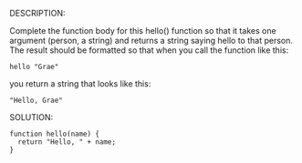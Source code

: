 DESCRIPTION:

Complete the function body for this hello() function so that it takes one argument (person, a string) and returns a string saying hello to that person. The result should be formatted so that when you call the function like this:

```
hello "Grae"
```
you return a string that looks like this:
```
"Hello, Grae"
```
SOLUTION:
```
function hello(name) {
  return "Hello, " + name;
}
```
